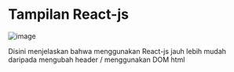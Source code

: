 # Tampilan React-js

![image](https://github.com/LostInLost/simple-react-js/assets/103498496/fb2ab54e-1999-4610-919b-c7599f76ce06)

Disini menjelaskan bahwa menggunakan React-js jauh lebih mudah daripada mengubah header / menggunakan DOM html

